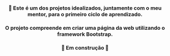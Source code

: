 ### <p align= "center"> :rocket: Este é um dos projetos idealizados, juntamente com o meu mentor, para o primeiro ciclo de aprendizado. </p>
### <p align= "center"> O projeto compreende em criar uma página da web utilizando o framework Bootstrap.  </p>

### <p align= "center"> :construction:  Em construção  :construction: </p>
